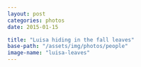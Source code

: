```yaml
---
layout: post
categories: photos
date: 2015-01-15

title: "Luisa hiding in the fall leaves"
base-path: "/assets/img/photos/people"
image-name: "luisa-leaves"
---
```

